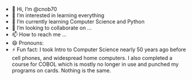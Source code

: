 - 👋 Hi, I’m @cnob70
- 👀 I’m interested in learning everything
- 🌱 I’m currently learning Computer Science and Python
- 💞️ I’m looking to collaborate on ...
- 📫 How to reach me ...
- 😄 Pronouns: 
- ⚡ Fun fact: I took Intro to Computer Science nearly 50 years ago before cell phones, and widespread home computers. I also completed a course for COBOL which is mostly no longer in use and punched my programs on cards. Nothing is the same. 
<!---
cnob70/cnob70 is a ✨ special ✨ repository because its `README.md` (this file) appears on your GitHub profile.
You can click the Preview link to take a look at your changes.
--->
